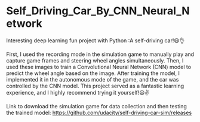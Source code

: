 # Self_Driving_Car_By_CNN_Neural_Network
Interesting deep learning fun project with Python :A self-driving car!😃👌

First, I used the recording mode in the simulation game to manually play and capture game frames and steering wheel angles simultaneously. Then, I used these images to train a Convolutional Neural Network (CNN) model to predict the wheel angle based on the image. After training the model, I implemented it in the autonomous mode of the game, and the car was controlled by the CNN model. This project served as a fantastic learning experience, and I highly recommend trying it yourself!😃✌️

Link to download the simulation game for data collection and then testing the trained model:
https://github.com/udacity/self-driving-car-sim/releases
